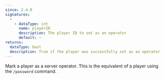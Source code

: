 ```yaml
---
since: 2.4.0
signatures:
  -
    - dataType: int
      name: playerID
      description: The player ID to set as an operator
      default: ~
returns:
  dataType: bool
  description: True if the player was successfully set as an operator
---
```


Mark a player as a server operator. This is the equivalent of a player using the `/password` command.
